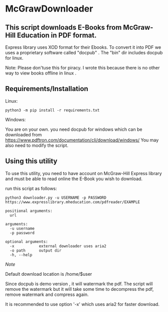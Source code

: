 # McGrawDownloader
## This script downloads E-Books from McGraw-Hill Education in  PDF format.
Express library uses XOD format for their Ebooks. To convert it into PDF we uses a proprietary software called "docpub" . The "bin" dir includes docpub for linux.

Note:  Please don'tuse this for piracy.
I wrote this because there is no other way to view books offline in linux .

## Requirements/Installation

Linux:

```
python3 -m pip install -r requirements.txt
```
Windows:

You are on your own. you need docpub for windows
which can be downloaded from https://www.pdftron.com/documentation/cli/download/windows/
You may also need to modify the script.


## Using this utility

To use this utility, you need to have account on McGraw-Hill Express library and must be able to read online the E-Book you wish to download.
 
run this script as follows:
```
python3 downloader.py -u USERNAME -p PASSWORD https://www.expresslibrary.mheducation.com/pdfreader/EXAMPLE
```

```
positional arguments:
  url          

arguments:
  -u username
  -p password

optional arguments:
  -x           external downloader uses aria2
  -o path      output dir
  -h, --help   
```
_Note_

Default download location is /home/$user

Since  docpub is demo version , it will watermark the pdf. The script will remove the watermark but it will take some time to decompress the pdf, remove watermark and compress again. 

It is recommended to use option '-x'
which uses aria2 for faster download.

